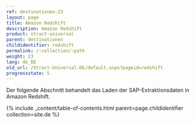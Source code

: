 ```yaml
---
ref: destinationen-23
layout: page
title: Amazon Redshift
description: Amazon Redshift
product: xtract-universal
parent: destinationen
childidentifier: redshift
permalink: /:collection/:path
weight: 23
lang: de_DE
old_url: /Xtract-Universal-DE/default.aspx?pageid=redshift
progressstate: 5
---
```

Der folgende Abschnitt behandelt das Laden der SAP-Extraktionsdaten in Amazon Redshift.

{% include _content/table-of-contents.html parent=page.childidentifier collection=site.de %}